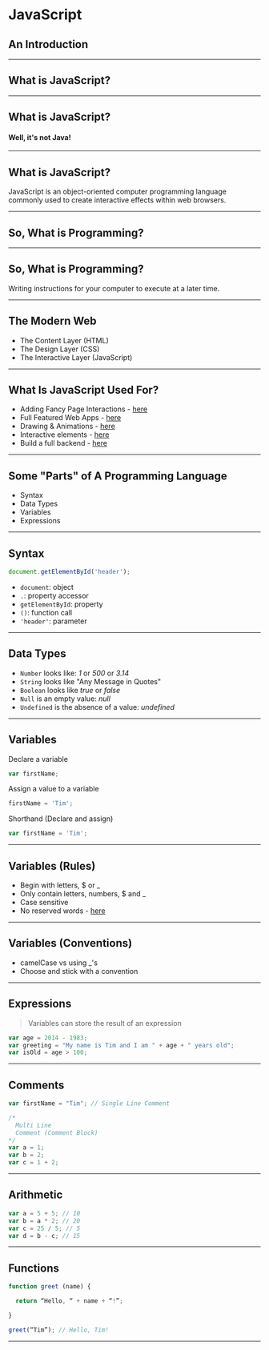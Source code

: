 # JavaScript

## An Introduction


-----

## What is JavaScript?

-----

## What is JavaScript?

#### Well, it's not Java!

-----

## What is JavaScript?

JavaScript is an object-oriented computer programming language commonly used to create interactive effects within web browsers.

-----

## So, What is Programming?

-----

## So, What is Programming?

Writing instructions for your computer 
to execute at a later time.

-----

## The Modern Web

* The Content Layer (HTML)
* The Design Layer (CSS)
* The Interactive Layer (JavaScript)

-----

## What Is JavaScript Used For?

- Adding Fancy Page Interactions - [here](http://dev.sencha.com/playpen/ext-core-latest/examples/lightbox/)
- Full Featured Web Apps - [here](http://www.rdio.com/new/)
- Drawing & Animations - [here](http://raphaeljs.com/analytics.html)
- Interactive elements - [here](http://codepen.io/twhitacre/full/MwKXxz/)
- Build a full backend - [here](http://nodejs.org/)

-----

## Some "Parts" of A Programming Language

* Syntax
* Data Types
* Variables
* Expressions

-----

## Syntax

```js
document.getElementById('header');
```

* `document`: object
* `.`: property accessor
* `getElementById`: property
* `()`: function call
* `'header'`: parameter

-----

## Data Types

* `Number` looks like: *1* or *500* or *3.14*
* `String` looks like "Any Message in Quotes"
* `Boolean` looks like *true* or *false*
* `Null` is an empty value: *null*
* `Undefined` is the absence of a value: *undefined*

-----

##  Variables

Declare a variable

```js
var firstName;
```

Assign a value to a variable

```js
firstName = 'Tim';
```

Shorthand (Declare and assign)

```js
var firstName = 'Tim';
```

-----

## Variables (Rules)

- Begin with letters, $ or _
- Only contain letters, numbers, $ and _
- Case sensitive
- No reserved words - [here](https://developer.mozilla.org/en-US/docs/Web/JavaScript/Reference/Lexical_grammar#Keywords)

-----

## Variables (Conventions)

- camelCase vs using _'s
- Choose and stick with a convention

-----

## Expressions


> Variables can store the result of an expression

```js
var age = 2014 - 1983;
var greeting = "My name is Tim and I am " + age + " years old";
var isOld = age > 100;
```

-----

## Comments

```js
var firstName = "Tim"; // Single Line Comment

/*
  Multi Line
  Comment (Comment Block)
*/
var a = 1;
var b = 2;
var c = 1 + 2;
```
-----

## Arithmetic

```js
var a = 5 + 5; // 10
var b = a * 2; // 20
var c = 25 / 5; // 5
var d = b - c; // 15
```

-----

## Functions

```js
function greet (name) {

  return “Hello, “ + name + “!”;

}

greet(“Tim”); // Hello, Tim!
```
-----